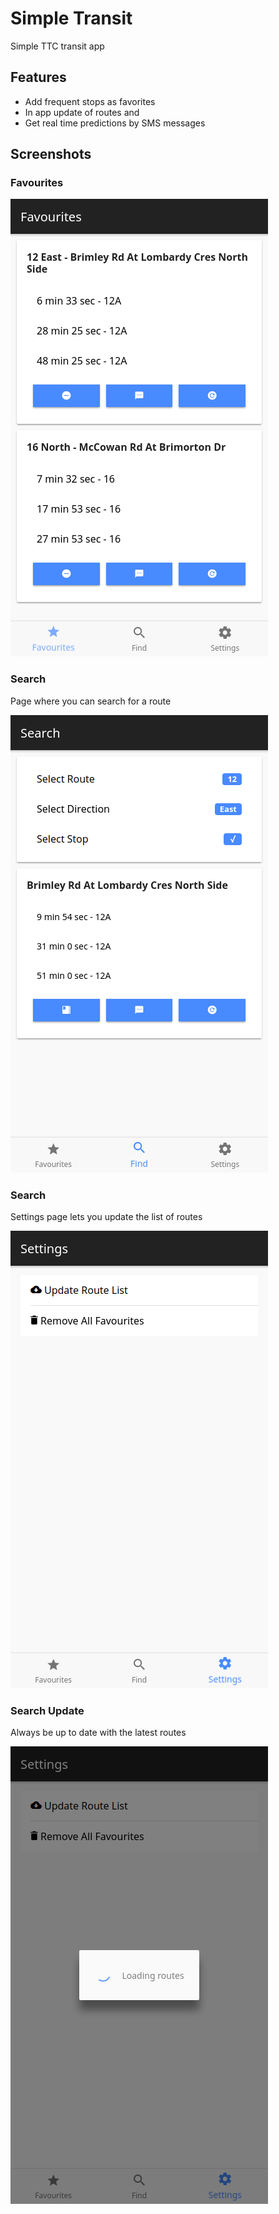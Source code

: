 Simple Transit
===

Simple TTC transit app 

## Features

* Add frequent stops as favorites
* In app update of routes and 
* Get real time predictions by SMS messages


## Screenshots

### Favourites
![Home page which shows a list of favorites](.github/images/favourites.png "Favorites")

### Search

Page where you can search for a route

![Page where you can search for a route](.github/images/search.png "Search Page")
 
### Search
 
Settings page lets you update the list of routes


![Settings page lets you update the list of routes](.github/images/settings.png "Settings Page")

### Search Update
 
Always be up to date with the latest routes


![Updating](.github/images/settings_update.png "Updating")
